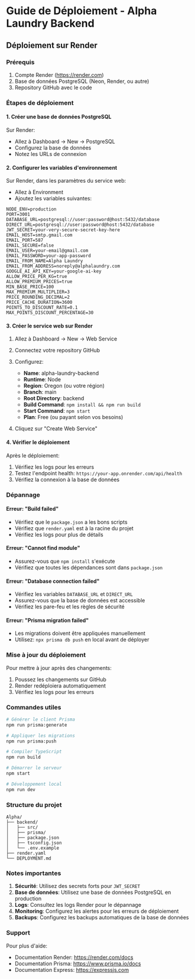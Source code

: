 # Guide de Déploiement - Alpha Laundry Backend

## Déploiement sur Render

### Prérequis
1. Compte Render (https://render.com)
2. Base de données PostgreSQL (Neon, Render, ou autre)
3. Repository GitHub avec le code

### Étapes de déploiement

#### 1. Créer une base de données PostgreSQL

Sur Render:
- Allez à Dashboard → New → PostgreSQL
- Configurez la base de données
- Notez les URLs de connexion

#### 2. Configurer les variables d'environnement

Sur Render, dans les paramètres du service web:
- Allez à Environment
- Ajoutez les variables suivantes:

```
NODE_ENV=production
PORT=3001
DATABASE_URL=postgresql://user:password@host:5432/database
DIRECT_URL=postgresql://user:password@host:5432/database
JWT_SECRET=your-very-secure-secret-key-here
EMAIL_HOST=smtp.gmail.com
EMAIL_PORT=587
EMAIL_SECURE=false
EMAIL_USER=your-email@gmail.com
EMAIL_PASSWORD=your-app-password
EMAIL_FROM_NAME=Alpha Laundry
EMAIL_FROM_ADDRESS=noreply@alphalaundry.com
GOOGLE_AI_API_KEY=your-google-ai-key
ALLOW_PRICE_PER_KG=true
ALLOW_PREMIUM_PRICES=true
MIN_BASE_PRICE=100
MAX_PREMIUM_MULTIPLIER=3
PRICE_ROUNDING_DECIMAL=2
PRICE_CACHE_DURATION=3600
POINTS_TO_DISCOUNT_RATE=0.1
MAX_POINTS_DISCOUNT_PERCENTAGE=30
```

#### 3. Créer le service web sur Render

1. Allez à Dashboard → New → Web Service
2. Connectez votre repository GitHub
3. Configurez:
   - **Name**: alpha-laundry-backend
   - **Runtime**: Node
   - **Region**: Oregon (ou votre région)
   - **Branch**: main
   - **Root Directory**: backend
   - **Build Command**: `npm install && npm run build`
   - **Start Command**: `npm start`
   - **Plan**: Free (ou payant selon vos besoins)

4. Cliquez sur "Create Web Service"

#### 4. Vérifier le déploiement

Après le déploiement:
1. Vérifiez les logs pour les erreurs
2. Testez l'endpoint health: `https://your-app.onrender.com/api/health`
3. Vérifiez la connexion à la base de données

### Dépannage

#### Erreur: "Build failed"
- Vérifiez que le `package.json` a les bons scripts
- Vérifiez que `render.yaml` est à la racine du projet
- Vérifiez les logs pour plus de détails

#### Erreur: "Cannot find module"
- Assurez-vous que `npm install` s'exécute
- Vérifiez que toutes les dépendances sont dans `package.json`

#### Erreur: "Database connection failed"
- Vérifiez les variables `DATABASE_URL` et `DIRECT_URL`
- Assurez-vous que la base de données est accessible
- Vérifiez les pare-feu et les règles de sécurité

#### Erreur: "Prisma migration failed"
- Les migrations doivent être appliquées manuellement
- Utilisez: `npx prisma db push` en local avant de déployer

### Mise à jour du déploiement

Pour mettre à jour après des changements:
1. Poussez les changements sur GitHub
2. Render redéploiera automatiquement
3. Vérifiez les logs pour les erreurs

### Commandes utiles

```bash
# Générer le client Prisma
npm run prisma:generate

# Appliquer les migrations
npm run prisma:push

# Compiler TypeScript
npm run build

# Démarrer le serveur
npm start

# Développement local
npm run dev
```

### Structure du projet

```
Alpha/
├── backend/
│   ├── src/
│   ├── prisma/
│   ├── package.json
│   ├── tsconfig.json
│   └── .env.example
├── render.yaml
└── DEPLOYMENT.md
```

### Notes importantes

1. **Sécurité**: Utilisez des secrets forts pour `JWT_SECRET`
2. **Base de données**: Utilisez une base de données PostgreSQL en production
3. **Logs**: Consultez les logs Render pour le dépannage
4. **Monitoring**: Configurez les alertes pour les erreurs de déploiement
5. **Backups**: Configurez les backups automatiques de la base de données

### Support

Pour plus d'aide:
- Documentation Render: https://render.com/docs
- Documentation Prisma: https://www.prisma.io/docs
- Documentation Express: https://expressjs.com

